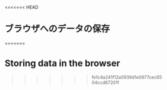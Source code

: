 
<<<<<<< HEAD
# ブラウザへのデータの保存
=======
# Storing data in the browser
>>>>>>> fe1c4a241f12a0939d1e0977cec6504ccd67201f
